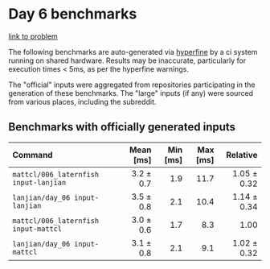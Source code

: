# Day 6 benchmarks

[link to problem](http://adventofcode.com/2021/day/6)

The following benchmarks are auto-generated via [hyperfine](https://github.com/sharkdp/hyperfine) by a ci system running on shared hardware. Results may be inaccurate, particularly for execution times < 5ms, as per the hyperfine warnings.

The "official" inputs were aggregated from repositories participating in the generation of these benchmarks. The "large" inputs (if any) were sourced from various places, including the subreddit.

## Benchmarks with officially generated inputs
| Command | Mean [ms] | Min [ms] | Max [ms] | Relative |
|:---|---:|---:|---:|---:|
| `mattcl/006_laternfish input-lanjian` | 3.2 ± 0.7 | 1.9 | 11.7 | 1.05 ± 0.32 |
| `lanjian/day_06 input-lanjian` | 3.5 ± 0.8 | 2.1 | 10.4 | 1.14 ± 0.34 |
| `mattcl/006_laternfish input-mattcl` | 3.0 ± 0.6 | 1.7 | 8.3 | 1.00 |
| `lanjian/day_06 input-mattcl` | 3.1 ± 0.8 | 2.1 | 9.1 | 1.02 ± 0.32 |
